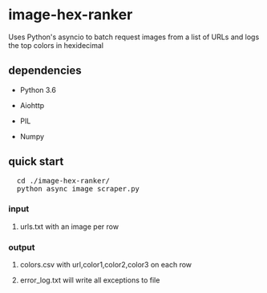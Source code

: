 # image-hex-ranker
Uses Python's asyncio to batch request images from a list of URLs and logs the top colors in hexidecimal

## dependencies
- Python 3.6

- Aiohttp

- PIL

- Numpy

## quick start
<pre>
  cd ./image-hex-ranker/
  python async_image_scraper.py
</pre>

### input
1. urls.txt with an image per row

### output
1. colors.csv with url,color1,color2,color3 on each row

2. error_log.txt will write all exceptions to file
